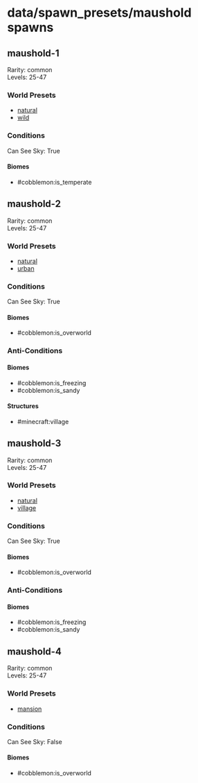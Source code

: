 # data/spawn_presets/maushold spawns  
  
## maushold-1  
Rarity: common  
Levels: 25-47  
  
### World Presets  
* [natural](data/spawn_data/natural.md)  
* [wild](data/spawn_data/wild.md)  
  
### Conditions  
Can See Sky: True  
  
#### Biomes  
  * #cobblemon:is_temperate
  
  
## maushold-2  
Rarity: common  
Levels: 25-47  
  
### World Presets  
* [natural](data/spawn_data/natural.md)  
* [urban](data/spawn_data/urban.md)  
  
### Conditions  
Can See Sky: True  
  
#### Biomes  
  * #cobblemon:is_overworld
  
  
### Anti-Conditions  
  
#### Biomes  
  * #cobblemon:is_freezing
  * #cobblemon:is_sandy
  
  
#### Structures  
  * #minecraft:village
  
  
## maushold-3  
Rarity: common  
Levels: 25-47  
  
### World Presets  
* [natural](data/spawn_data/natural.md)  
* [village](data/spawn_data/village.md)  
  
### Conditions  
Can See Sky: True  
  
#### Biomes  
  * #cobblemon:is_overworld
  
  
### Anti-Conditions  
  
#### Biomes  
  * #cobblemon:is_freezing
  * #cobblemon:is_sandy
  
  
## maushold-4  
Rarity: common  
Levels: 25-47  
  
### World Presets  
* [mansion](data/spawn_data/mansion.md)  
  
### Conditions  
Can See Sky: False  
  
#### Biomes  
  * #cobblemon:is_overworld
  
